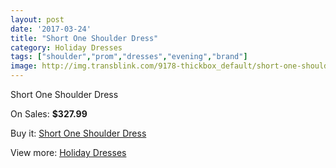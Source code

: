 ```yaml
---
layout: post
date: '2017-03-24'
title: "Short One Shoulder Dress"
category: Holiday Dresses
tags: ["shoulder","prom","dresses","evening","brand"]
image: http://img.transblink.com/9178-thickbox_default/short-one-shoulder-dress.jpg
---
```

Short One Shoulder Dress

On Sales: **$327.99**
<a href="https://www.transblink.com/en/holiday-dresses/3000-short-one-shoulder-dress.html"><amp-img layout="responsive" width="600" height="600" src="//img.transblink.com/9178-thickbox_default/short-one-shoulder-dress.jpg" alt="Short One Shoulder Dress 0" /></a>
<a href="https://www.transblink.com/en/holiday-dresses/3000-short-one-shoulder-dress.html"><amp-img layout="responsive" width="600" height="600" src="//img.transblink.com/9181-thickbox_default/short-one-shoulder-dress.jpg" alt="Short One Shoulder Dress 1" /></a>
<a href="https://www.transblink.com/en/holiday-dresses/3000-short-one-shoulder-dress.html"><amp-img layout="responsive" width="600" height="600" src="//img.transblink.com/9180-thickbox_default/short-one-shoulder-dress.jpg" alt="Short One Shoulder Dress 2" /></a>
<a href="https://www.transblink.com/en/holiday-dresses/3000-short-one-shoulder-dress.html"><amp-img layout="responsive" width="600" height="600" src="//img.transblink.com/9179-thickbox_default/short-one-shoulder-dress.jpg" alt="Short One Shoulder Dress 3" /></a>

Buy it: [Short One Shoulder Dress](https://www.transblink.com/en/holiday-dresses/3000-short-one-shoulder-dress.html "Short One Shoulder Dress")

View more: [Holiday Dresses](https://www.transblink.com/en/8-holiday-dresses "Holiday Dresses")